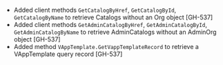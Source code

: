 * Added client methods `GetCatalogByHref`, `GetCatalogById`, `GetCatalogByName` to retrieve Catalogs without an Org object [GH-537]
* Added client methods `GetAdminCatalogByHref`, `GetAdminCatalogById`, `GetAdminCatalogByName` to retrieve AdminCatalogs without an AdminOrg object [GH-537]
* Added method `VAppTemplate.GetVappTemplateRecord` to retrieve a VAppTemplate query record [GH-537]
